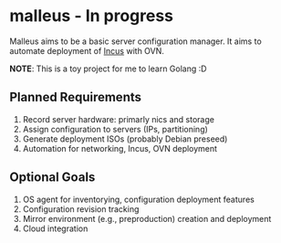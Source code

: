 # malleus - In progress
Malleus aims to be a basic server configuration manager. It aims to automate deployment of [Incus](https://github.com/lxc/incus) with OVN.

**NOTE**: This is a toy project for me to learn Golang :D


## Planned Requirements
1. Record server hardware: primarly nics and storage
2. Assign configuration to servers (IPs, partitioning)
3. Generate deployment ISOs (probably Debian preseed)
4. Automation for networking, Incus, OVN deployment

## Optional Goals
1. OS agent for inventorying, configuration deployment features
2. Configuration revision tracking
3. Mirror environment (e.g., preproduction) creation and deployment
4. Cloud integration